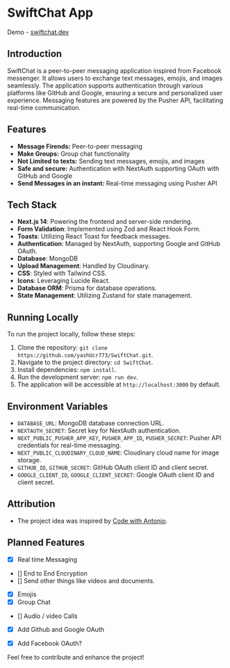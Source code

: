 # SwiftChat App

Demo - [swiftchat.dev](https://swiftchat.dev)

## Introduction
SwiftChat is a peer-to-peer messaging application inspired from Facebook messenger. It allows users to exchange text messages, emojis, and images seamlessly. The application supports authentication through various platforms like GitHub and Google, ensuring a secure and personalized user experience. Messaging features are powered by the Pusher API, facilitating real-time communication. 

## Features
- **Message Firends:** Peer-to-peer messaging
- **Make Groups:** Group chat functionality
- **Not Limited to texts:** Sending text messages, emojis, and images
- **Safe and secure:** Authentication with NextAuth supporting OAuth with GitHub and Google
- **Send Messages in an instant:** Real-time messaging using Pusher API

## Tech Stack

- **Next.js 14**: Powering the frontend and server-side rendering.
- **Form Validation**: Implemented using Zod and React Hook Form.
- **Toasts**: Utilizing React Toast for feedback messages.
- **Authentication**: Managed by NextAuth, supporting Google and GitHub OAuth.
- **Database**: MongoDB
- **Upload Management**: Handled by Cloudinary.
- **CSS**: Styled with Tailwind CSS.
- **Icons**: Leveraging Lucide React.
- **Database ORM**: Prisma for database operations.
- **State Management**: Utilizing Zustand for state management.

## Running Locally

To run the project locally, follow these steps:

1. Clone the repository: `git clone https://github.com/yashUcr773/SwiftChat.git`.
2. Navigate to the project directory: `cd SwiftChat`.
3. Install dependencies: `npm install`.
4. Run the development server: `npm run dev`.
5. The application will be accessible at `http://localhost:3000` by default.

## Environment Variables

- `DATABASE_URL`: MongoDB database connection URL.
- `NEXTAUTH_SECRET`: Secret key for NextAuth authentication.
- `NEXT_PUBLIC_PUSHER_APP_KEY`, `PUSHER_APP_ID`, `PUSHER_SECRET`: Pusher API credentials for real-time messaging.
- `NEXT_PUBLIC_CLOUDINARY_CLOUD_NAME`: Cloudinary cloud name for image storage.
- `GITHUB_ID`, `GITHUB_SECRET`: GitHub OAuth client ID and client secret.
- `GOOGLE_CLIENT_ID`, `GOOGLE_CLIENT_SECRET`: Google OAuth client ID and client secret.


## Attribution

- The project idea was inspired by [Code with Antonio](https://www.youtube.com/watch?v=PGPGcKBpAk8).

## Planned Features

- [x] Real time Messaging
- [] End to End Encryption
- [] Send other things like videos and documents.
- [x] Emojis
- [x] Group Chat
- [] Audio / video Calls
- [x] Add Github and Google OAuth
- [x] Add Facebook OAuth?


Feel free to contribute and enhance the project!
